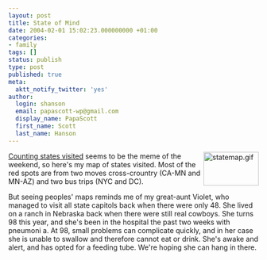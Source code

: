 ```yaml
---
layout: post
title: State of Mind
date: 2004-02-01 15:02:23.000000000 +01:00
categories:
- family
tags: []
status: publish
type: post
published: true
meta:
  aktt_notify_twitter: 'yes'
author:
  login: shanson
  email: papascott-wp@gmail.com
  display_name: PapaScott
  first_name: Scott
  last_name: Hanson
---
```

<p><img alt="statemap.gif" src="https://www.papascott.de/wordpress/wp-content/uploads/2004/02/statemap.gif" width="111" height="68" border="0" align="right" /><a title="World66, the travel guide you write: visitedStates" href="http://world66.com/myworld66/visitedStates">Counting states visited</a> seems to be the meme of the weekend, so here's my map of states visited. Most of the red spots are from two moves cross-crountry (CA-MN and MN-AZ) and two bus trips (NYC and DC).</p>
<p>But seeing peoples' maps reminds me of my great-aunt Violet, who managed to visit all state capitols back when there were only 48. She lived on a ranch in Nebraska back when there were still real cowboys. She turns 98 this year, and she's been in the hospital the past two weeks with pneumoni a. At 98, small problems can complicate quickly, and in her case she is unable to swallow and therefore cannot eat or drink. She's awake and alert, and has opted for a feeding tube. We're hoping she can hang in there.</p>
